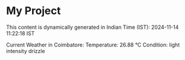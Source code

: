 # My Project

This content is dynamically generated in Indian Time (IST): 2024-11-14 11:22:18 IST


Current Weather in Coimbatore:
Temperature: 26.88 °C
Condition: light intensity drizzle
